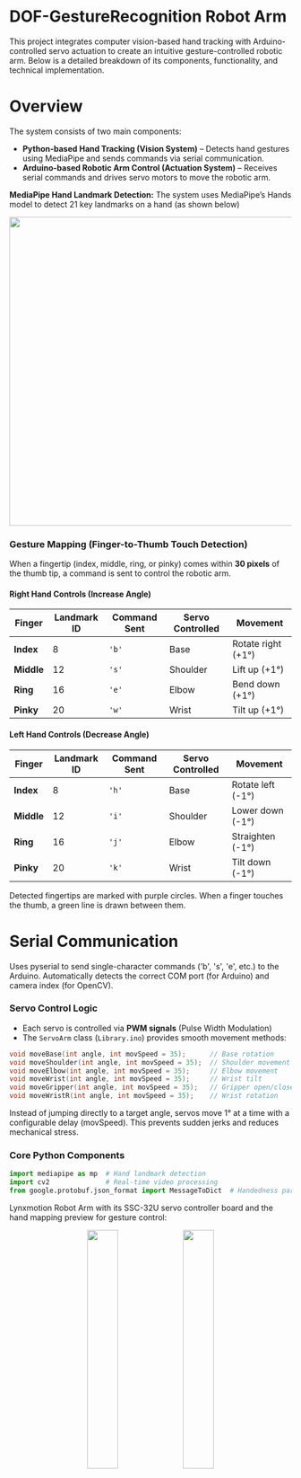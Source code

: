# DOF-GestureRecognition Robot Arm
This project integrates computer vision-based hand tracking with Arduino-controlled servo actuation to create an intuitive gesture-controlled robotic arm. Below is a detailed breakdown of its components, functionality, and technical implementation.

# Overview
The system consists of two main components:

* **Python-based Hand Tracking (Vision System)** – Detects hand gestures using MediaPipe and sends commands via serial communication.
* **Arduino-based Robotic Arm Control (Actuation System)** – Receives serial commands and drives servo motors to move the robotic arm.

**MediaPipe Hand Landmark Detection:**
The system uses MediaPipe’s Hands model to detect 21 key landmarks on a hand (as shown below)

<img src="https://github.com/user-attachments/assets/8bc8294e-d182-4c38-b9d2-73a73890da7a" width=550>

### Gesture Mapping (Finger-to-Thumb Touch Detection)
When a fingertip (index, middle, ring, or pinky) comes within **30 pixels** of the thumb tip, a command is sent to control the robotic arm.

#### Right Hand Controls (Increase Angle)
| Finger        | Landmark ID | Command Sent | Servo Controlled | Movement          |
|---------------|-------------|--------------|-------------------|-------------------|
| **Index**     | 8           | `'b'`        | Base              | Rotate right (+1°)|
| **Middle**    | 12          | `'s'`        | Shoulder          | Lift up (+1°)     |
| **Ring**      | 16          | `'e'`        | Elbow             | Bend down (+1°)   |
| **Pinky**     | 20          | `'w'`        | Wrist             | Tilt up (+1°)     |

#### Left Hand Controls (Decrease Angle)
| Finger        | Landmark ID | Command Sent | Servo Controlled | Movement          |
|---------------|-------------|--------------|-------------------|-------------------|
| **Index**     | 8           | `'h'`        | Base              | Rotate left (-1°) |
| **Middle**    | 12          | `'i'`        | Shoulder          | Lower down (-1°)  |
| **Ring**      | 16          | `'j'`        | Elbow             | Straighten (-1°)  |
| **Pinky**     | 20          | `'k'`        | Wrist             | Tilt down (-1°)   |

Detected fingertips are marked with purple circles.
When a finger touches the thumb, a green line is drawn between them.

# Serial Communication
Uses pyserial to send single-character commands ('b', 's', 'e', etc.) to the Arduino.
Automatically detects the correct COM port (for Arduino) and camera index (for OpenCV).

### Servo Control Logic
- Each servo is controlled via **PWM signals** (Pulse Width Modulation)
- The `ServoArm` class (`Library.ino`) provides smooth movement methods:

```cpp
void moveBase(int angle, int movSpeed = 35);      // Base rotation
void moveShoulder(int angle, int movSpeed = 35);  // Shoulder movement
void moveElbow(int angle, int movSpeed = 35);     // Elbow movement
void moveWrist(int angle, int movSpeed = 35);     // Wrist tilt
void moveGripper(int angle, int movSpeed = 35);   // Gripper open/close
void moveWristR(int angle, int movSpeed = 35);    // Wrist rotation
```

Instead of jumping directly to a target angle, servos move 1° at a time with a configurable delay (movSpeed).
This prevents sudden jerks and reduces mechanical stress.

### Core Python Components
```python
import mediapipe as mp  # Hand landmark detection
import cv2              # Real-time video processing
from google.protobuf.json_format import MessageToDict  # Handedness parsing
```

Lynxmotion Robot Arm with its SSC-32U servo controller board and the hand mapping preview for gesture control:

<p align="center" width=100%>
    <img src="https://github.com/user-attachments/assets/180dda2e-1c9c-4ef9-8f40-bf52a44a2ebc" width="33%">
    <img src="https://github.com/user-attachments/assets/3416d8c4-640a-4ab7-98d5-fdbf2ceef128" width="33%">
</p>





